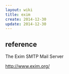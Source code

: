 ```yaml
---
layout: wiki
title: exim
create: 2014-12-30
update: 2014-12-30
---
```


## reference
 The Exim SMTP Mail Server

<http://www.exim.org/>